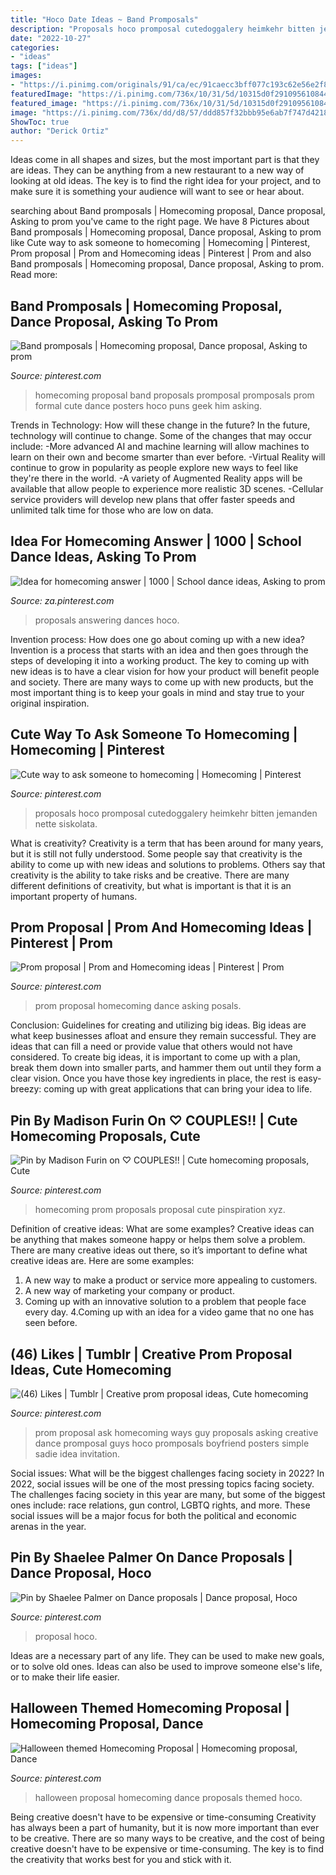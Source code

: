 ```yaml
---
title: "Hoco Date Ideas ~ Band Promposals"
description: "Proposals hoco promposal cutedoggalery heimkehr bitten jemanden nette siskolata"
date: "2022-10-27"
categories:
- "ideas"
tags: ["ideas"]
images:
- "https://i.pinimg.com/originals/91/ca/ec/91caecc3bff077c193c62e56e2f8cb09.jpg"
featuredImage: "https://i.pinimg.com/736x/10/31/5d/10315d0f291095610844e725503ebaad.jpg"
featured_image: "https://i.pinimg.com/736x/10/31/5d/10315d0f291095610844e725503ebaad.jpg"
image: "https://i.pinimg.com/736x/dd/d8/57/ddd857f32bbb95e6ab7f747d42180634--prom-ideas-asking-homecoming-ideas.jpg"
ShowToc: true
author: "Derick Ortiz"
---
```



Ideas come in all shapes and sizes, but the most important part is that they are ideas. They can be anything from a new restaurant to a new way of looking at old ideas. The key is to find the right idea for your project, and to make sure it is something your audience will want to see or hear about.

	

		
searching about Band promposals | Homecoming proposal, Dance proposal, Asking to prom you've came to the right page. We have 8 Pictures about Band promposals | Homecoming proposal, Dance proposal, Asking to prom like Cute way to ask someone to homecoming | Homecoming | Pinterest, Prom proposal | Prom and Homecoming ideas | Pinterest | Prom and also Band promposals | Homecoming proposal, Dance proposal, Asking to prom. Read more:
		
    
## Band Promposals | Homecoming Proposal, Dance Proposal, Asking To Prom

<img loading=lazy src="https://i.pinimg.com/736x/aa/e6/e2/aae6e2cb5776e35807e37022dae12443--dance-proposal-homecoming-proposal.jpg" onerror="this.onerror=null;this.src='https://tse3.mm.bing.net/th?id=OIP.QiS0NP56uJR7_fqlazNczQHaHW&amp;pid=15.1';" alt="Band promposals | Homecoming proposal, Dance proposal, Asking to prom">

_Source: pinterest.com_

>homecoming proposal band proposals promposal promposals prom formal cute dance posters hoco puns geek him asking. 

	

Trends in Technology: How will these change in the future?
In the future, technology will continue to change. Some of the changes that may occur include: 
-More advanced AI and machine learning will allow machines to learn on their own and become smarter than ever before.
-Virtual Reality will continue to grow in popularity as people explore new ways to feel like they're there in the world.
-A variety of Augmented Reality apps will be available that allow people to experience more realistic 3D scenes.
-Cellular service providers will develop new plans that offer faster speeds and unlimited talk time for those who are low on data.

    
## Idea For Homecoming Answer | 1000 | School Dance Ideas, Asking To Prom

<img loading=lazy src="https://i.pinimg.com/736x/10/31/5d/10315d0f291095610844e725503ebaad.jpg" onerror="this.onerror=null;this.src='https://tse3.mm.bing.net/th?id=OIP.dKR0U2aoX92QO3QPM3rKeQHaJ6&amp;pid=15.1';" alt="Idea for homecoming answer | 1000 | School dance ideas, Asking to prom">

_Source: za.pinterest.com_

>proposals answering dances hoco. 

	

Invention process: How does one go about coming up with a new idea?
Invention is a process that starts with an idea and then goes through the steps of developing it into a working product. The key to coming up with new ideas is to have a clear vision for how your product will benefit people and society. There are many ways to come up with new products, but the most important thing is to keep your goals in mind and stay true to your original inspiration.

    
## Cute Way To Ask Someone To Homecoming | Homecoming | Pinterest

<img loading=lazy src="https://s-media-cache-ak0.pinimg.com/originals/3b/93/81/3b9381a985abfdd83a5b71527bccb34e.jpg" onerror="this.onerror=null;this.src='https://tse2.mm.bing.net/th?id=OIP.O00Ml0Ide_wjOYl90CJzTQHaJ4&amp;pid=15.1';" alt="Cute way to ask someone to homecoming | Homecoming | Pinterest">

_Source: pinterest.com_

>proposals hoco promposal cutedoggalery heimkehr bitten jemanden nette siskolata. 

	

What is creativity?
Creativity is a term that has been around for many years, but it is still not fully understood. Some people say that creativity is the ability to come up with new ideas and solutions to problems. Others say that creativity is the ability to take risks and be creative. There are many different definitions of creativity, but what is important is that it is an important property of humans.

    
## Prom Proposal | Prom And Homecoming Ideas | Pinterest | Prom

<img loading=lazy src="https://s-media-cache-ak0.pinimg.com/originals/23/f6/c8/23f6c8d06497578d83112427bcf9a365.jpg" onerror="this.onerror=null;this.src='https://tse2.mm.bing.net/th?id=OIP.rNYBQDD5FkKMEtzh4s6DLQDYEg&amp;pid=15.1';" alt="Prom proposal | Prom and Homecoming ideas | Pinterest | Prom">

_Source: pinterest.com_

>prom proposal homecoming dance asking posals. 

	

Conclusion: Guidelines for creating and utilizing big ideas.
Big ideas are what keep businesses afloat and ensure they remain successful. They are ideas that can fill a need or provide value that others would not have considered. To create big ideas, it is important to come up with a plan, break them down into smaller parts, and hammer them out until they form a clear vision. Once you have those key ingredients in place, the rest is easy- breezy: coming up with great applications that can bring your idea to life.

    
## Pin By Madison Furin On ♡ COUPLES!! | Cute Homecoming Proposals, Cute

<img loading=lazy src="https://i.pinimg.com/originals/09/30/b8/0930b88d80ae92da4783a7cfc6bf351a.jpg" onerror="this.onerror=null;this.src='https://tse2.mm.bing.net/th?id=OIP.C9LXMsSMofpJJWMAUUriXwHaJQ&amp;pid=15.1';" alt="Pin by Madison Furin on ♡ COUPLES!! | Cute homecoming proposals, Cute">

_Source: pinterest.com_

>homecoming prom proposals proposal cute pinspiration xyz. 

	

Definition of creative ideas: What are some examples?
Creative ideas can be anything that makes someone happy or helps them solve a problem. There are many creative ideas out there, so it’s important to define what creative ideas are. Here are some examples:
1. A new way to make a product or service more appealing to customers.
2. A new way of marketing your company or product.
3. Coming up with an innovative solution to a problem that people face every day.
4.Coming up with an idea for a video game that no one has seen before.

    
## (46) Likes | Tumblr | Creative Prom Proposal Ideas, Cute Homecoming

<img loading=lazy src="https://i.pinimg.com/736x/dd/d8/57/ddd857f32bbb95e6ab7f747d42180634--prom-ideas-asking-homecoming-ideas.jpg" onerror="this.onerror=null;this.src='https://tse2.mm.bing.net/th?id=OIP.tPZC8JVK_jivb57YnAqBpAHaJ4&amp;pid=15.1';" alt="(46) Likes | Tumblr | Creative prom proposal ideas, Cute homecoming">

_Source: pinterest.com_

>prom proposal ask homecoming ways guy proposals asking creative dance promposal guys hoco promposals boyfriend posters simple sadie idea invitation. 

	

Social issues: What will be the biggest challenges facing society in 2022?
In 2022, social issues will be one of the most pressing topics facing society. The challenges facing society in this year are many, but some of the biggest ones include: race relations, gun control, LGBTQ rights, and more. These social issues will be a major focus for both the political and economic arenas in the year.

    
## Pin By Shaelee Palmer On Dance Proposals | Dance Proposal, Hoco

<img loading=lazy src="https://i.pinimg.com/736x/7e/df/6a/7edf6a16be405bf8b2918a60e279db9d.jpg" onerror="this.onerror=null;this.src='https://tse2.mm.bing.net/th?id=OIP.ckcdcKfueXsWd9AV39a6ogHaNL&amp;pid=15.1';" alt="Pin by Shaelee Palmer on Dance proposals | Dance proposal, Hoco">

_Source: pinterest.com_

>proposal hoco. 

	

Ideas are a necessary part of any life. They can be used to make new goals, or to solve old ones. Ideas can also be used to improve someone else's life, or to make their life easier.

    
## Halloween Themed Homecoming Proposal | Homecoming Proposal, Dance

<img loading=lazy src="https://i.pinimg.com/originals/91/ca/ec/91caecc3bff077c193c62e56e2f8cb09.jpg" onerror="this.onerror=null;this.src='https://tse2.mm.bing.net/th?id=OIP.iHsLHxPBILTY4VoN97kwwQHaJ4&amp;pid=15.1';" alt="Halloween themed Homecoming Proposal | Homecoming proposal, Dance">

_Source: pinterest.com_

>halloween proposal homecoming dance proposals themed hoco. 

	

Being creative doesn't have to be expensive or time-consuming
Creativity has always been a part of humanity, but it is now more important than ever to be creative. There are so many ways to be creative, and the cost of being creative doesn't have to be expensive or time-consuming. The key is to find the creativity that works best for you and stick with it.

